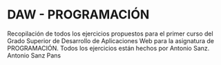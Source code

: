 # DAW - PROGRAMACIÓN

Recopilación de todos los ejercicios propuestos para el primer curso del Grado Superior de Desarrollo de Aplicaciones Web para la asignatura de PROGRAMACIÓN.
Todos los ejercicios están hechos por Antonio Sanz.
Antonio Sanz Pans
